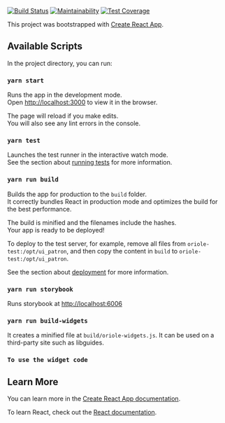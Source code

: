 [![Build Status](https://travis-ci.org/jhu-sheridan-libraries/ui-oriole-patron.svg?branch=master)](https://travis-ci.org/jhu-sheridan-libraries/ui-oriole-patron)
[![Maintainability](https://api.codeclimate.com/v1/badges/caf089112f829329a4f6/maintainability)](https://codeclimate.com/github/jhu-sheridan-libraries/ui-oriole-patron/maintainability)
[![Test Coverage](https://api.codeclimate.com/v1/badges/caf089112f829329a4f6/test_coverage)](https://codeclimate.com/github/jhu-sheridan-libraries/ui-oriole-patron/test_coverage)

This project was bootstrapped with [Create React App](https://github.com/facebook/create-react-app).

## Available Scripts

In the project directory, you can run:

### `yarn start`

Runs the app in the development mode.<br>
Open [http://localhost:3000](http://localhost:3000) to view it in the browser.

The page will reload if you make edits.<br>
You will also see any lint errors in the console.

### `yarn test`

Launches the test runner in the interactive watch mode.<br>
See the section about [running tests](https://facebook.github.io/create-react-app/docs/running-tests) for more information.

### `yarn run build`

Builds the app for production to the `build` folder.<br>
It correctly bundles React in production mode and optimizes the build for the best performance.

The build is minified and the filenames include the hashes.<br>
Your app is ready to be deployed!

To deploy to the test server, for example, remove all files from `oriole-test:/opt/ui_patron`, and then copy the content in `build` to `oriole-test:/opt/ui_patron`. 

See the section about [deployment](https://facebook.github.io/create-react-app/docs/deployment) for more information.

### `yarn run storybook`

Runs storybook at [http://localhost:6006](http://localhost:6006)

### `yarn run build-widgets`

It creates a minified file at `build/oriole-widgets.js`. It can be used on a third-party site such as libguides. 

### `To use the widget code`

<p><script crossorigin src="https://unpkg.com/react@16/umd/react.production.min.js"></script>
<script crossorigin src="https://unpkg.com/react-dom@16/umd/react-dom.production.min.js"></script>
<script crossorigin src="https://unpkg.com/react-is@16/umd/react-is.production.min.js"></script>
<script crossorigin src="https://bespoke.mse.jhu.edu/oriole/widgets.js">​</script></p>

## Learn More

You can learn more in the [Create React App documentation](https://facebook.github.io/create-react-app/docs/getting-started).

To learn React, check out the [React documentation](https://reactjs.org/).
